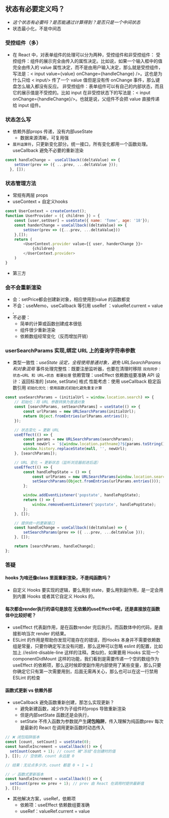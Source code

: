 ## 状态有必要定义吗？
- *这个状态有必要吗？是否能通过计算得到？是否只是一个中间状态*
- 状态最小化，不是中间态

### 受控组件（多）
- 在 React 中，对表单组件的处理可以分为两种，受控组件和非受控组件：
受控组件：组件的展示完全由传入的属性决定。比如说，如果一个输入框中的值完全由传入的 value 属性决定，而不是由用户输入决定，那么就是受控组件，写法是：< input value={value} onChange={handleChange} />。这也是为什么只给 < input/> 传了一个 value 值但是没有传 onChange 事件，那么键盘怎么输入都没有反应。
非受控组件：表单组件可以有自己的内部状态，而且它的展示值是不受控的。比如 input 在非受控状态下的写法是：< input onChange={handleChange}/>。也就是说，父组件不会把 value 直接传递给 input 组件。

### 状态怎么写
- 依赖外部props 传递，没有内部useState
  - 数据来源清晰，可复用强
- `展开运算符`，只更新变化部分。统一接口，所有变化都用一个函数处理。useCallback 避免不必要的重新渲染
```js
const handleChange =  useCallback((deltaValue) => {
    setUser(prev => ({ ...prev, ...deltaValue }));
  }, []);
```
### 状态管理方法
- 常规有两层 props
- useContext + 自定义hooks
```js
const UserContext = createContext();
function UserProvider = ({ children }) = {
    const [user,setUser] = useState({ name: 'Tome', age: '18'});
    const handerChange = useCallback((deltaValue) => {
        setUser(prev => ({...prev, ...deltaValue}))
    },[]);
    return (
        <UserContext.provider value={{ user, handerChange }}>
            {children}
        </UserContext.provider>
    )
}
```
- 第三方

### 会不会重新渲染
- 会：setPrice都会创建新对象，相应使用到value 的函数都变
- 不会：useMemo，useCallback 等引用
  useRef ：valueRef.current = value ,
- 不必要：
  - 简单的计算或函数创建成本很低
  - 组件很少重新渲染
  - 依赖数组经常变化（反而增加开销）

### userSearchParams 实现,绑定 URL 上的查询字符串参数
- 类型一致性：*useState 设定，全程使用普通对象，避免 URLSearchParams 和对象混用*
  事件处理完整性：既要注册监听器，也要在清理时移除
  `双向同步：状态→URL 和 URL→状态 都要处理`
  依赖管理：useEffect 依赖数组要准确
  API 设计：返回标准的 [state, setState] 格式
  性能考虑：使用 useCallback 稳定函数引用
  `初始化优化：使用函数式初始化避免重复计算`

```js
const useSearchParams = (initialUrl = window.location.search) => {
    // 初始化：将 URL 参数转换为普通对象
    const [searchParams, setSearchParams] = useState(() => {
        const urlParams = new URLSearchParams(initialUrl);
        return Object.fromEntries(urlParams.entries());
    });

    // 状态变化 → 更新 URL
    useEffect(() => {
        const params = new URLSearchParams(searchParams);
        const newUrl = `${window.location.pathname}?${params.toString()}`;
        window.history.replaceState(null, '', newUrl);
    }, [searchParams]);

    // URL 变化 → 更新状态（监听浏览器前进后退）
    useEffect(() => {
        const handlePopState = () => {
            const urlParams = new URLSearchParams(window.location.search);
            setSearchParams(Object.fromEntries(urlParams.entries()));
        };

        window.addEventListener('popstate', handlePopState);
        return () => {
            window.removeEventListener('popstate', handlePopState);
        };
    }, []);

    // 提供统一的更新接口
    const handleChange = useCallback((deltaValue) => {
        setSearchParams(prev => ({ ...prev, ...deltaValue }));
    }, []);

    return [searchParams, handleChange];
};
```
### 答疑
#### hooks 为啥还像class 里面重新渲染，不是纯函数吗？
- 自定义 Hooks 要实现的逻辑，要么用到 state，要么用到副作用，是一定会用到内置 Hooks 或者其它自定义 Hooks 的。
#### 每次都会render执行的语句是放在 无依赖的useEffect中呢，还是直接放在函数体中比较好呢？
- useEffect 代表副作用，是在函数render 完后执行。而函数体中的代码，是直接影响当次 render 的结果。
- ESLint 的作用是帮助你发现可能存在的错误，而Hooks 本身并不需要依赖数组是常量，只要你确定写法没有问题，那么这种可以忽略 eslint 的配置，比如加上 //eslint-disable-line 这样的注释。类似的，如果要用 Hooks 实现一个 componentDidMount 这样的功能，我们看到是需要传递一个空的数组作为 useEffect 的依赖项，那么这时候即使副作用内部使用了某些变量，那么只要你确定它只有第一次需要用到，后面无需再关心，那么也可以在这一行禁用 ESLint 的检查
#### 函数式更新 vs 依赖外部
- useCallback 避免函数重新创建，那怎么实现更新？
  - 避免新建函数，减少作为子组件时props 导致重新渲染
  - 但是内部setState 函数还是会执行，
  - setState 不传入函数为参数就产生**闭包陷阱**，传入理解为纯函数prev 每次是最新的
    React 在调用更新函数时动态传入
```js
// ❌ 闭包陷阱版本
const [count, setCount] = useState(0);
const handleIncrement = useCallback(() => {
  setCount(count + 1); // count 被"冻结"在创建时的值
}, []); // 空依赖，count 永远是 0

// 结果：无论点多少次，count 都是 0 + 1 = 1

// ✅ 函数式更新版本  
const handleIncrement = useCallback(() => {
  setCount(prev => prev + 1); // prev 由 React 在调用时提供最新值
}, []);
```
- 其他解决方案，useRef，依赖项
  - 依赖项：useEffect 依赖数组要准确
  - useRef：valueRef.current = value

